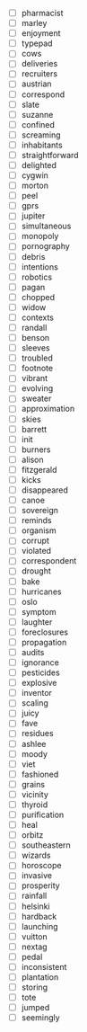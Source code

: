 - [ ] pharmacist
- [ ] marley
- [ ] enjoyment
- [ ] typepad
- [ ] cows
- [ ] deliveries
- [ ] recruiters
- [ ] austrian
- [ ] correspond
- [ ] slate
- [ ] suzanne
- [ ] confined
- [ ] screaming
- [ ] inhabitants
- [ ] straightforward
- [ ] delighted
- [ ] cygwin
- [ ] morton
- [ ] peel
- [ ] gprs
- [ ] jupiter
- [ ] simultaneous
- [ ] monopoly
- [ ] pornography
- [ ] debris
- [ ] intentions
- [ ] robotics
- [ ] pagan
- [ ] chopped
- [ ] widow
- [ ] contexts
- [ ] randall
- [ ] benson
- [ ] sleeves
- [ ] troubled
- [ ] footnote
- [ ] vibrant
- [ ] evolving
- [ ] sweater
- [ ] approximation
- [ ] skies
- [ ] barrett
- [ ] init
- [ ] burners
- [ ] alison
- [ ] fitzgerald
- [ ] kicks
- [ ] disappeared
- [ ] canoe
- [ ] sovereign
- [ ] reminds
- [ ] organism
- [ ] corrupt
- [ ] violated
- [ ] correspondent
- [ ] drought
- [ ] bake
- [ ] hurricanes
- [ ] oslo
- [ ] symptom
- [ ] laughter
- [ ] foreclosures
- [ ] propagation
- [ ] audits
- [ ] ignorance
- [ ] pesticides
- [ ] explosive
- [ ] inventor
- [ ] scaling
- [ ] juicy
- [ ] fave
- [ ] residues
- [ ] ashlee
- [ ] moody
- [ ] viet
- [ ] fashioned
- [ ] grains
- [ ] vicinity
- [ ] thyroid
- [ ] purification
- [ ] heal
- [ ] orbitz
- [ ] southeastern
- [ ] wizards
- [ ] horoscope
- [ ] invasive
- [ ] prosperity
- [ ] rainfall
- [ ] helsinki
- [ ] hardback
- [ ] launching
- [ ] vuitton
- [ ] nextag
- [ ] pedal
- [ ] inconsistent
- [ ] plantation
- [ ] storing
- [ ] tote
- [ ] jumped
- [ ] seemingly
